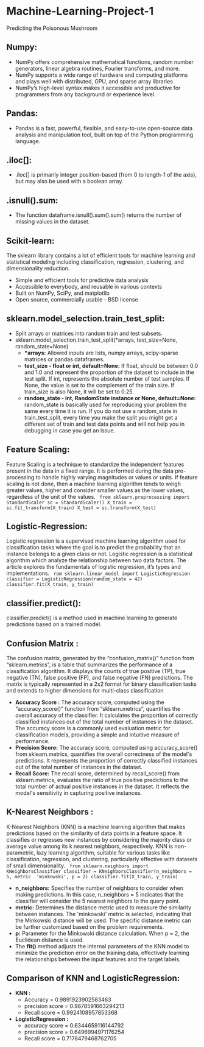 # Machine-Learning-Project-1
Predicting the Poisonous Mushroom

## Numpy:
* NumPy offers comprehensive mathematical functions, random number generators, linear algebra routines, Fourier transforms, and more.
* NumPy supports a wide range of hardware and computing platforms and plays well with distributed, GPU, and sparse array libraries
* NumPy’s high-level syntax makes it accessible and productive for programmers from any background or experience level.

## Pandas:
* Pandas is a fast, powerful, flexible, and easy-to-use open-source data analysis and manipulation tool, built on top of the Python programming language.

## .iloc[]:
* .iloc[] is primarily integer position-based (from 0 to length-1 of the axis), but may also be used with a boolean array.

## .isnull().sum:
*  The function dataframe.isnull().sum().sum() returns the number of missing values in the dataset.

## Scikit-learn:
The sklearn library contains a lot of efficient tools for machine learning and statistical modeling including classification, regression, clustering, and dimensionality reduction.
* Simple and efficient tools for predictive data analysis
* Accessible to everybody, and reusable in various contexts
* Built on NumPy, SciPy, and matplotlib
* Open source, commercially usable - BSD license

## sklearn.model_selection.train_test_split:
* Split arrays or matrices into random train and test subsets.
* sklearn.model_selection.train_test_split(*arrays, test_size=None, random_state=None)
  * <strong>*arrays:</strong> Allowed inputs are lists, numpy arrays, scipy-sparse matrices or pandas dataframes.
  *  **test_size - float or int, default=None:** If float, should be between 0.0 and 1.0 and represent the proportion of the dataset to include in the test split. If int, represents the absolute number of test samples. If None, the value is set to the complement of the train size. If train_size is also None, it will be set to 0.25.
  *  **random_state - int, RandomState instance or None, default=None:** random_state is basically used for reproducing your problem the same every time it is run. If you do not use a random_state in train_test_split, every time you make the split you might get a different set of train and test data points and will not help you in debugging in case you get an issue.

## Feature Scaling:
Feature Scaling is a technique to standardize the independent features present in the data in a fixed range. It is performed during the data pre-processing to handle highly varying magnitudes or values or units. If feature scaling is not done, then a machine learning algorithm tends to weigh greater values, higher and consider smaller values as the lower values, regardless of the unit of the values.
`
from sklearn.preprocessing import StandardScaler
sc = StandardScaler()
X_train = sc.fit_transform(X_train)
X_test = sc.transform(X_test)`

## Logistic-Regression:
Logistic regression is a supervised machine learning algorithm used for classification tasks where the goal is to predict the probability that an instance belongs to a given class or not. Logistic regression is a statistical algorithm which analyze the relationship between two data factors. The article explores the fundamentals of logistic regression, it’s types and implementations.
 `
 rom sklearn.linear_model import LogisticRegression
classifier = LogisticRegression(random_state = 42)
classifier.fit(X_train, y_train)`

## classifier.predict():
classifier.predict() is a method used in machine learning to generate predictions based on a trained model.

## Confusion Matrix : 
The confusion matrix, generated by the “confusion_matrix()” function from “sklearn.metrics”, is a table that summarizes the performance of a classification algorithm. It displays the counts of true positive (TP), true negative (TN), false positive (FP), and false negative (FN) predictions. The matrix is typically represented in a 2x2 format for binary classification tasks and extends to higher dimensions for multi-class classification
* **Accuracy Score :** The accuracy score, computed using the “accuracy_score()” function from “sklearn.metrics”, quantifies the overall accuracy of the classifier. It calculates the proportion of correctly classified instances out of the total number of instances in the dataset. The accuracy score is a commonly used evaluation metric for classification models, providing a simple and intuitive measure of performance.
* **Precision Score:**  The accuracy score, computed using accuracy_score() from sklearn.metrics, quantifies the overall correctness of the model's predictions. It represents the proportion of correctly classified instances out of the total number of instances in the dataset.
*  **Recall Score:**  The recall score, determined by recall_score() from sklearn.metrics, evaluates the ratio of true positive predictions to the total number of actual positive instances in the dataset. It reflects the model's sensitivity in capturing positive instances.

## K-Nearest Neighbors : 
K-Nearest Neighbors (KNN) is a machine learning algorithm that makes predictions based on the similarity of data points in a feature space. It classifies or regresses new instances by considering the majority class or average value among its k nearest neighbors, respectively. KNN is non-parametric, lazy learning algorithm, suitable for various tasks like classification, regression, and clustering, particularly effective with datasets of small dimensionality.
`
from sklearn.neighbors import KNeighborsClassifier
classifier = KNeighborsClassifier(n_neighbors = 5, metric 
'minkowski', p = 2)
classifier.fit(X_train, y_train)`

* **n_neighbors:**  Specifies the number of neighbors to consider when making predictions. In this case, n_neighbors = 5 indicates that the classifier will consider the 5 nearest neighbors to the query point.
* **metric:** Determines the distance metric used to measure the similarity between instances. The 'minkowski' metric is selected, indicating that the Minkowski distance will be used. The specific distance metric can be further customized based on the problem requirements.
* **p:** Parameter for the Minkowski distance calculation. When p = 2, the Euclidean distance is used.
* The **fit()** method adjusts the internal parameters of the KNN model to minimize the prediction error on the training data, effectively learning the relationships between the input features and the target labels.

## Comparison of KNN and LogisticRegression:
* **KNN :**
    *  Accuracy = 0.9891923902583463
    *  precision score = 0.9878591663294213
    *  Recall score = 0.9924108957853368
* **LogisticRegression :**
    * accuracy score = 0.6344659116144792
    * precision score = 0.6496994971176254
    * Recall score = 0.7178479468762705
